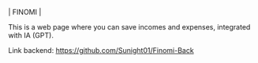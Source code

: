 | FINOMI |

This is a web page where you can save incomes and expenses, integrated with IA (GPT).

Link backend: https://github.com/Sunight01/Finomi-Back
